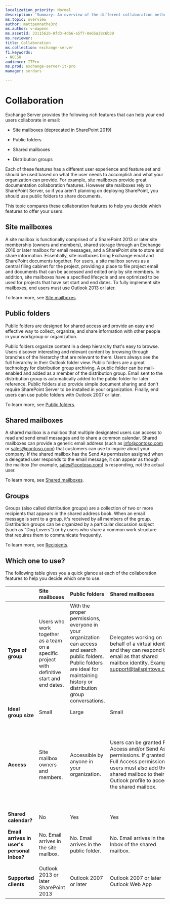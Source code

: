 ```yaml
---
localization_priority: Normal
description: 'Summary: An overview of the different collaboration methods available in Exchange 2016 and 2019: groups, site mailboxes, shared mailboxes, and public folders.'
ms.topic: overview
author: mattpennathe3rd
ms.author: v-mapenn
ms.assetid: 3311562b-8fd3-4d66-a5f7-8e65a38c6b39
ms.reviewer: 
title: Collaboration
ms.collection: exchange-server
f1.keywords:
- NOCSH
audience: ITPro
ms.prod: exchange-server-it-pro
manager: serdars

---
```


# Collaboration

Exchange Server provides the following rich features that can help your end users collaborate in email:

- Site mailboxes (deprecated in SharePoint 2019)

- Public folders

- Shared mailboxes

- Distribution groups

Each of these features has a different user experience and feature set and should be used based on what the user needs to accomplish and what your organization can provide. For example, site mailboxes provide great documentation collaboration features. However site mailboxes rely on SharePoint Server, so if you aren't planning on deploying SharePoint, you should use public folders to share documents.

This topic compares these collaboration features to help you decide which features to offer your users.

## Site mailboxes

A site mailbox is functionally comprised of a SharePoint 2013 or later site membership (owners and members), shared storage through an Exchange 2016 or later mailbox for email messages, and a SharePoint site to store and share information. Essentially, site mailboxes bring Exchange email and SharePoint documents together. For users, a site mailbox serves as a central filing cabinet for the project, providing a place to file project email and documents that can be accessed and edited only by site members. In addition, site mailboxes have a specified lifecycle and are optimized to be used for projects that have set start and end dates. To fully implement site mailboxes, end users must use Outlook 2013 or later.

To learn more, see [Site mailboxes](site-mailboxes.md).

## Public folders

Public folders are designed for shared access and provide an easy and effective way to collect, organize, and share information with other people in your workgroup or organization.

Public folders organize content in a deep hierarchy that's easy to browse. Users discover interesting and relevant content by browsing through branches of the hierarchy that are relevant to them. Users always see the full hierarchy in their Outlook folder view. Public folders are a great technology for distribution group archiving. A public folder can be mail-enabled and added as a member of the distribution group. Email sent to the distribution group is automatically added to the public folder for later reference. Public folders also provide simple document sharing and don't require SharePoint Server to be installed in your organization. Finally, end users can use public folders with Outlook 2007 or later.

To learn more, see [Public folders](public-folders/public-folders.md).

## Shared mailboxes

A shared mailbox is a mailbox that multiple designated users can access to read and send email messages and to share a common calendar. Shared mailboxes can provide a generic email address (such as info@contoso.com or sales@contoso.com) that customers can use to inquire about your company. If the shared mailbox has the Send As permission assigned when a delegated user responds to the email message, it can appear as though the mailbox (for example, sales@contoso.com) is responding, not the actual user.

To learn more, see [Shared mailboxes](shared-mailboxes/shared-mailboxes.md).

## Groups

Groups (also called distribution groups) are a collection of two or more recipients that appears in the shared address book. When an email message is sent to a group, it's received by all members of the group. Distribution groups can be organized by a particular discussion subject (such as "Dog Lovers") or by users who share a common work structure that requires them to communicate frequently.

To learn more, see [Recipients](../recipients/recipients.md).

## Which one to use?

The following table gives you a quick glance at each of the collaboration features to help you decide which one to use.

||**Site mailboxes**|**Public folders**|**Shared mailboxes**|**Groups**|
|:-----|:-----|:-----|:-----|:-----|
|**Type of group**|Users who work together as a team on a specific project with definitive start and end dates.|With the proper permissions, everyone in your organization can access and search public folders. Public folders are ideal for maintaining history or distribution group conversations.|Delegates working on behalf of a virtual identity, and they can respond to email as that shared mailbox identity. Example: support@tailspintoys.com|Users who need to send email to a group of recipients with a common interest or characteristic.|
|**Ideal group size**|Small|Large|Small|Large|
|**Access**|Site mailbox owners and members.|Accessible by anyone in your organization.|Users can be granted Full Access and/or Send As permissions. If granted Full Access permissions, users must also add the shared mailbox to their Outlook profile to access the shared mailbox.|For distribution groups, members, must be manually added. For dynamic distribution groups, members are added based on filtering criteria.|
|**Shared calendar?**|No|Yes|Yes|No|
|**Email arrives in user's personal Inbox?**|No. Email arrives in the site mailbox.|No. Email arrives in the public folder.|No. Email arrives in the Inbox of the shared mailbox.|Yes. Email arrives in the Inbox of a distribution group member.|
|**Supported clients**|Outlook 2013 or later  <br/> SharePoint 2013|Outlook 2007 or later|Outlook 2007 or later  <br/> Outlook Web App|Outlook 2007 or later  <br/> Outlook Web App|
